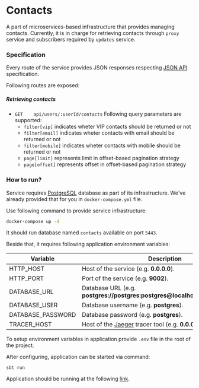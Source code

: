 # Contacts

A part of microservices-based infrastructure that provides managing contacts. 
Currently, it is in charge for retrieving contacts through `proxy` service and subscribers required by `updates` service.

### Specification

Every route of the service provides JSON responses respecting [JSON API][www:json-api] specification.

Following routes are exposed:

##### Retrieving contacts

- `GET    api/users/:userId/contacts`
  Following query parameters are supported:
  - `filter[vip]`     indicates wheter VIP contacts should be returned or not
  - `filter[email]`   indicates wheter contacts with email should be returned or not
  - `filter[mobile]`  indicates wheter contacts with mobile should be returned or not
  - `page[limit]`     represents limit in offset-based pagination strategy
  - `page[offset]`    represents offset in offset-based pagination strategy


### How to run?

Service requires [PostgreSQL][www:postgresql] database as part of its infrastructure. We've already provided that for you in `docker-compose.yml` file. 

Use following command to provide service infrastructure:

```bash
docker-compose up -d
```

It should run database named `contacts` available on port `5443`.

Beside that, it requires following application environment variables:

| Variable          | Description                                                                   | Required |
|-------------------|-------------------------------------------------------------------------------|----------|
| HTTP_HOST         | Host of the service (e.g. **0.0.0.0**).                                       | YES      |
| HTTP_PORT         | Port of the service (e.g. **9002**).                                          | YES      |
| DATABASE_URL      | Database URL (e.g. **postgres://postgres:postgres@localhost:5443/postgres**). | YES      |
| DATABASE_USER     | Database username (e.g. **postgres**).                                        | YES      |
| DATABASE_PASSWORD | Database password (e.g. **postgres**).                                        | YES      |
| TRACER_HOST       | Host of the [Jaeger][www:jaeger] tracer tool (e.g. **0.0.0.0:9411**).         | NO       |

To setup environment variables in application provide `.env` file in the root of the project.

After configuring, application can be started via command:

```
sbt run
```

Application should be running at the following [link](http://0.0.0.0:9002).

[www:jaeger]: https://www.jaegertracing.io/
[www:json-api]: https://jsonapi.org/
[www:postgresql]: https://www.postgresql.org/
